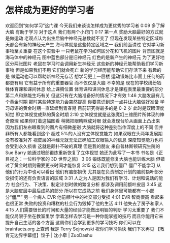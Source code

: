 # 怎样成为更好的学习者

欢迎回到“如何学习”这门课 今天我们来谈谈怎样成为更优秀的学习者
0:09
多了解大脑 有助于学习 对于这点 我们有两个小窍门
0:17
第一点 奖励大脑最好的方式就是做运动 老观点认为出生后脑中神经元总数就不变了 但现在发现某些特定区域每天都会有新的神经元产生 海马体就是这些特定区域之一 我们前面讲过 它对学习新事物至关重要 在这个实验中 一只老鼠在学习如何区分花和飞机的图片 背景图就是海马体中的神经元 图中蓝色部分是旧神经元 红色的是新产生的神经元 为了更好地区分两张图片 老鼠在学习时会调用新生神经元 这些新的神经元能帮助我们学习新事物 但是如果我们不用 它们就会死亡 新的学习经历能帮助它们存活下来 有趣的是 做运动也可以帮助新神经元存活 想学习更上一层楼 运动锻炼比市面上任何的药都更有用 它有益于所有的重要器官 而不仅仅是大脑 不幸的是 现在的学校纷纷牺牲体育课和课间休息 给上课腾位置 体育课和课间休息才是课程表里最重要的部分 第二点和熟能生巧有关 但这只有在大脑准备好的情况下才有效
1:46
大脑发展有几个黄金时期 那时某些特定能力会突然提高 你要意识到这一点并让大脑做好准备 学习母语的黄金时期一直延续到青春期 目前研究得最多的是 0-2 岁 此时是双眼深度知觉 即立体视觉成熟的黄金时期
2:10
立体视觉就是这张魔幻三维图片所体现的神奇原理 如果你盯着这幅图看 稍微把眼睛眯成对眼 就会发现台阶从画面上凸出来 因为我们左右眼看到的图片有细微差别 大脑就将这种差别当作深度上的不同 但并非所有人都能看到这个 超过 5%的人没有立体视觉能力 如果双眼在头两年发展期没有校准对齐 视皮层的神经元就无法正确加工双眼输入的信息 深度知觉能力也将会受到永久损害 这就是颠扑不破的真理 但是我的朋友 来自普林斯顿研究生院的 Sue Barry 她通过眼部锻炼重新恢复了立体视觉 她还为此写了一本书 书名是《正目视之：一位科学家的 3D 世界之旅》
3:06
锻炼既能修复大脑也能训练大脑 但错过了黄金时期则需要更长时间才能恢复
3:15
这让我们想到僵尸 僵尸不能学习 从他们的行为中也可以看出 他们有脑部损伤 尤其是在负责制定计划的脑前额叶部分 受损伤的还有负责语言的区域
3:31
人之为人是因为我们有学习、计划和说话的能力 社会行为、下决策、制定计划时做的繁复分析 都涉及调用前额叶皮层
3:45
这是大脑皮层中最后成熟的部分 所以在它成熟之前 我们身体里可能都有一小部分“僵尸” 另一个病人 EVR 他前额叶中的社交部分受损
4:01
EVR 智商很高 看起来也很正常 失败的投资和糟糕的社会行为毁掉了他的生活
4:11
他失去了房子和家人
4:15
人们需要很长的时间和大量的经验才能做出明智的判断 学习太重要了 我们不能仅局限于坐在教室里学 学着怎样去学习是一种你能掌握的技巧 而且你能用它来提升自己生活的各个方面 这周你们会学到更多的学习技巧 你们可以在 brainfacts.org 上查询 我是 Terry Sejnowski 祝你们学习愉快 我们下次再见 【教育无边界字幕组】饺子 | 沈小牵 | ZuoDashu
